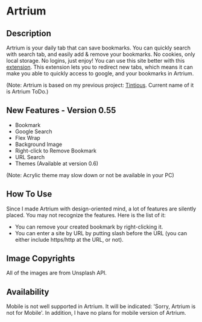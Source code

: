 # Artrium
## Description
Artrium is your daily tab that can save bookmarks.
You can quickly search with search tab, and easily add & remove your bookmarks.
No cookies, only local storage. No logins, just enjoy!
You can use this site better with this [extension](https://chrome.google.com/webstore/detail/new-tab-redirect/icpgjfneehieebagbmdbhnlpiopdcmna?hl=en).
This extension lets you to redirect new tabs, which means it can make you able to quickly access to google, and your bookmarks in Artrium.

(Note: Artrium is based on my previous project: [Tintious](https://github.com/ldhan0715/artrium-todo). Current name of it is Artrium ToDo.)

## New Features - Version 0.55
- Bookmark
- Google Search
- Flex Wrap
- Background Image
- Right-click to Remove Bookmark
- URL Search
- Themes (Available at version 0.6)

(Note: Acrylic theme may slow down or not be available in your PC)

## How To Use
Since I made Artrium with design-oriented mind, a lot of features are silently placed. You may not recognize the features.
Here is the list of it:
- You can remove your created bookmark by right-clicking it.
- You can enter a site by URL by putting slash before the URL (you can either include https/http at the URL, or not).

## Image Copyrights
All of the images are from Unsplash API.

## Availability
Mobile is not well supported in Artrium. It will be indicated: 'Sorry, Artrium is not for Mobile'. In addition, I have no plans for mobile version of Artrium.

